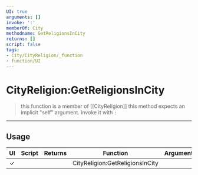 ```yaml
---
UI: true
arguments: []
invoke: ':'
memberOf: City
methodname: GetReligionsInCity
returns: []
script: false
tags:
- City/CityReligion/_function
- function/UI
---
```

# CityReligion:GetReligionsInCity
> this function is a member of [[CityReligion]]
> this method expects an implicit "self" argument. invoke it with `:`
-----
## Usage
|  UI | Script | Returns | Function | Arguments |
|:---:|:------:|-------:|:--------:|:---------|
|✓| ||CityReligion:GetReligionsInCity||
